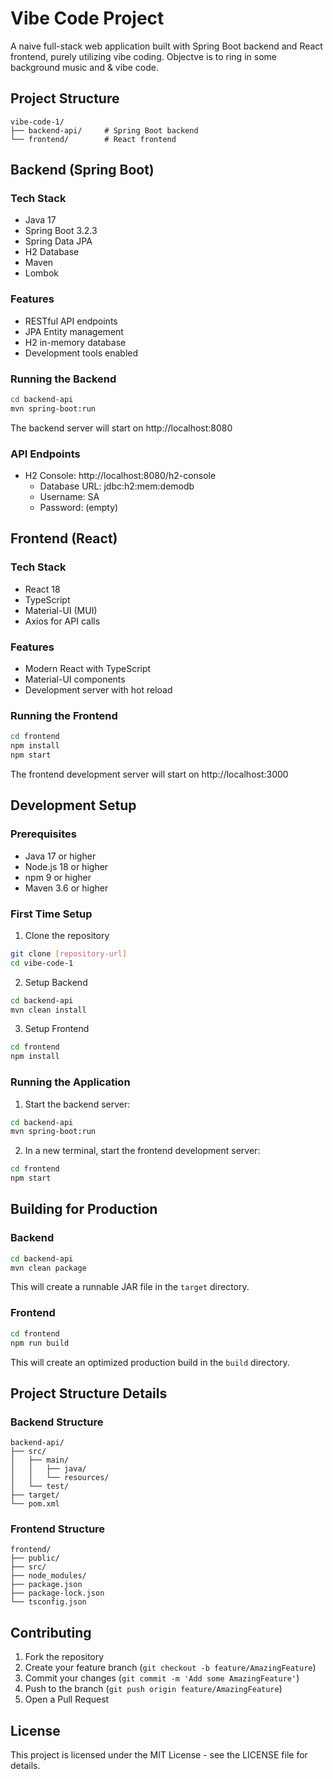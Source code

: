 # Vibe Code Project

A naive full-stack web application built with Spring Boot backend and React frontend, purely utilizing vibe coding. Objectve is to ring in some background music and & vibe code. 

## Project Structure

```
vibe-code-1/
├── backend-api/     # Spring Boot backend
└── frontend/        # React frontend
```

## Backend (Spring Boot)

### Tech Stack
- Java 17
- Spring Boot 3.2.3
- Spring Data JPA
- H2 Database
- Maven
- Lombok

### Features
- RESTful API endpoints
- JPA Entity management
- H2 in-memory database
- Development tools enabled

### Running the Backend
```bash
cd backend-api
mvn spring-boot:run
```
The backend server will start on http://localhost:8080

### API Endpoints
- H2 Console: http://localhost:8080/h2-console
  - Database URL: jdbc:h2:mem:demodb
  - Username: SA
  - Password: (empty)

## Frontend (React)

### Tech Stack
- React 18
- TypeScript
- Material-UI (MUI)
- Axios for API calls

### Features
- Modern React with TypeScript
- Material-UI components
- Development server with hot reload

### Running the Frontend
```bash
cd frontend
npm install
npm start
```
The frontend development server will start on http://localhost:3000

## Development Setup

### Prerequisites
- Java 17 or higher
- Node.js 18 or higher
- npm 9 or higher
- Maven 3.6 or higher

### First Time Setup
1. Clone the repository
```bash
git clone [repository-url]
cd vibe-code-1
```

2. Setup Backend
```bash
cd backend-api
mvn clean install
```

3. Setup Frontend
```bash
cd frontend
npm install
```

### Running the Application
1. Start the backend server:
```bash
cd backend-api
mvn spring-boot:run
```

2. In a new terminal, start the frontend development server:
```bash
cd frontend
npm start
```

## Building for Production

### Backend
```bash
cd backend-api
mvn clean package
```
This will create a runnable JAR file in the `target` directory.

### Frontend
```bash
cd frontend
npm run build
```
This will create an optimized production build in the `build` directory.

## Project Structure Details

### Backend Structure
```
backend-api/
├── src/
│   ├── main/
│   │   ├── java/
│   │   └── resources/
│   └── test/
├── target/
└── pom.xml
```

### Frontend Structure
```
frontend/
├── public/
├── src/
├── node_modules/
├── package.json
├── package-lock.json
└── tsconfig.json
```

## Contributing
1. Fork the repository
2. Create your feature branch (`git checkout -b feature/AmazingFeature`)
3. Commit your changes (`git commit -m 'Add some AmazingFeature'`)
4. Push to the branch (`git push origin feature/AmazingFeature`)
5. Open a Pull Request

## License
This project is licensed under the MIT License - see the LICENSE file for details. 
